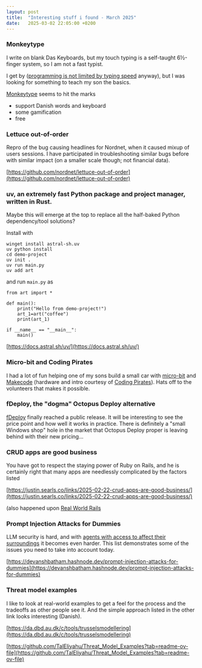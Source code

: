 ```yaml
---
layout: post
title:  "Interesting stuff i found - March 2025"
date:   2025-03-02 22:05:00 +0200
---
```

### Monkeytype
I write on blank Das Keyboards, but my touch typing is a self-taught 6½-finger system, so I am not a fast typist.

I get by ([programming is not limited by typing speed](https://blog.ploeh.dk/2018/09/17/typing-is-not-a-programming-bottleneck/#b82afa298f114b8c89113ea5f40fc278) anyway), 
but I was looking for something to teach my son the basics.

[Monkeytype](https://monkeytype.com/) seems to hit the marks

- support Danish words and keyboard
- some gamification
- free

### Lettuce out-of-order
Repro of the bug causing headlines for Nordnet, when it caused mixup of users sessions. I have participated in troubleshooting similar bugs before with similar impact (on a smaller scale though; not financial data).

[https://github.com/nordnet/lettuce-out-of-order](https://github.com/nordnet/lettuce-out-of-order)

### uv, an extremely fast Python package and project manager, written in Rust.
Maybe this will emerge at the top to replace all the half-baked Python dependency/tool solutions?

Install with
```
winget install astral-sh.uv
uv python install
cd demo-project
uv init .
uv run main.py
uv add art
```
and run `main.py` as 
```
from art import *

def main():
    print("Hello from demo-project!")
    art_1=art("coffee")
    print(art_1)

if __name__ == "__main__":
    main()
```
[https://docs.astral.sh/uv/](https://docs.astral.sh/uv/)

### Micro-bit and Coding Pirates
I had a lot of fun helping one of my sons build a small car with [micro-bit](https://www.dr.dk/skole/ultrabit) and [Makecode](https://makecode.microbit.org/) (hardware and intro courtesy of [Coding Pirates](https://codingpirates.dk/)). 
Hats off to the volunteers that makes it possible.

### fDeploy, the "dogma" Octopus Deploy alternative
[fDeploy](https://www.fdeploy.com/) finally reached a public release. It will be interesting to see the price point and how well it works in practice. 
There is definitely a "small Windows shop" hole in the market that Octopus Deploy proper is leaving behind with their new pricing...

### CRUD apps are good business
You have got to respect the staying power of Ruby on Rails, and he is certainly right that many apps are needlessly complicated by the factors listed

[https://justin.searls.co/links/2025-02-22-crud-apps-are-good-business/](https://justin.searls.co/links/2025-02-22-crud-apps-are-good-business/)

(also happened upon [Real World Rails](https://github.com/eliotsykes/real-world-rails/tree/main/apps)

### Prompt Injection Attacks for Dummies
LLM security is hard, and with [agents with access to affect their surroundings](https://techcommunity.microsoft.com/blog/azuredevcommunityblog/unlock-the-power-of-ai-with-azure-ai-assistant-tool/4258696) it becomes even harder. This list demonstrates some of the issues you need to take into account today.

[https://devanshbatham.hashnode.dev/prompt-injection-attacks-for-dummies](https://devanshbatham.hashnode.dev/prompt-injection-attacks-for-dummies)

### Threat model examples
I like to look at real-world examples to get a feel for the process and the tradeoffs as other people see it. And the simple approach listed in the other link looks interesting (Danish).

[https://da.dbd.au.dk/c/tools/trusselsmodellering](https://da.dbd.au.dk/c/tools/trusselsmodellering)

[https://github.com/TalEliyahu/Threat_Model_Examples?tab=readme-ov-file](https://github.com/TalEliyahu/Threat_Model_Examples?tab=readme-ov-file)

